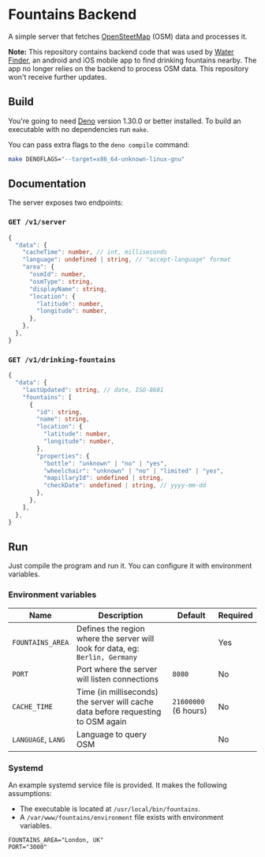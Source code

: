 # Fountains Backend

A simple server that fetches [OpenSteetMap][osm] (OSM) data and processes it.

**Note:** This repository contains backend code that was used by
[Water Finder][waterfinder], an android and iOS mobile app to find drinking fountains nearby. The app no longer relies on the backend to process OSM data.
This repository won't receive further updates.

## Build

You're going to need [Deno][deno] version 1.30.0 or better installed. To build
an executable with no dependencies run `make`.

You can pass extra flags to the `deno compile` command:

```sh
make DENOFLAGS="--target=x86_64-unknown-linux-gnu"
```

## Documentation

The server exposes two endpoints:

### `GET /v1/server`

```ts
{
  "data": {
    "cacheTime": number, // int, milliseconds
    "language": undefined | string, // "accept-language" format
    "area": {
      "osmId": number,
      "osmType": string,
      "displayName": string,
      "location": {
        "latitude": number,
        "longitude": number,
      },
    },
  },
}
```

### `GET /v1/drinking-fountains`

```ts
{
  "data": {
    "lastUpdated": string, // date, ISO-8601
    "fountains": [
      {
        "id": string,
        "name": string,
        "location": {
          "latitude": number,
          "longitude": number,
        },
        "properties": {
          "bottle": "unknown" | "no" | "yes",
          "wheelchair": "unknown" | "no" | "limited" | "yes",
          "mapillaryId": undefined | string,
          "checkDate": undefined | string, // yyyy-mm-dd
        },
      },
    ],
  },
}
```

## Run

Just compile the program and run it. You can configure it with environment
variables.

### Environment variables

| Name               | Description                                                                      | Default              | Required |
| ------------------ | -------------------------------------------------------------------------------- | -------------------- | -------- |
| `FOUNTAINS_AREA`   | Defines the region where the server will look for data, eg: `Berlin, Germany`    |                      | Yes      |
| `PORT`             | Port where the server will listen connections                                    | `8080`               | No       |
| `CACHE_TIME`       | Time (in milliseconds) the server will cache data before requesting to OSM again | `21600000` (6 hours) | No       |
| `LANGUAGE`, `LANG` | Language to query OSM                                                            |                      | No       |

### Systemd

An example systemd service file is provided. It makes the following assumptions:

- The executable is located at `/usr/local/bin/fountains`.
- A `/var/www/fountains/environment` file exists with environment variables.

```
FOUNTAINS_AREA="London, UK"
PORT="3000"
```

[waterfinder]: https://aguapp.nachbaur.dev
[osm]: https://www.openstreetmap.org/
[deno]: https://deno.land/
